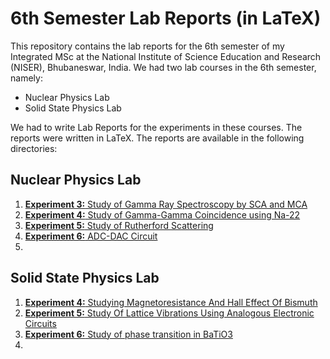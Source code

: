 # 6th Semester Lab Reports (in LaTeX)

This repository contains the lab reports for the 6th semester of my Integrated MSc at the National Institute of Science Education and Research (NISER), Bhubaneswar, India. We had two lab courses in the 6th semester, namely:

- Nuclear Physics Lab
- Solid State Physics Lab

We had to write Lab Reports for the experiments in these courses. The reports were written in LaTeX. The reports are available in the following directories:

## Nuclear Physics Lab

1. [**Experiment 3:** Study of Gamma Ray Spectroscopy by SCA and MCA](./Nuclear_Physics/Expt3/main.pdf)
2. [**Experiment 4:** Study of Gamma-Gamma Coincidence using Na-22](./Nuclear_Physics/Expt4/main.pdf) 
3. [**Experiment 5:** Study of Rutherford Scattering](./Nuclear_Physics/Expt5/main.pdf)
4. [**Experiment 6:** ADC-DAC Circuit](./Nuclear_Physics/Expt6/main.pdf)
5. 

## Solid State Physics Lab

1. [**Experiment 4:** Studying Magnetoresistance And Hall Effect Of Bismuth](./Solid_State/Expt4/main.pdf)
2. [**Experiment 5:** Study Of Lattice Vibrations Using Analogous Electronic Circuits](./Solid_State/Expt5/main.pdf)
3. [**Experiment 6:** Study of phase transition in BaTiO3](./Solid_State/Expt6/main.pdf)
4. 
